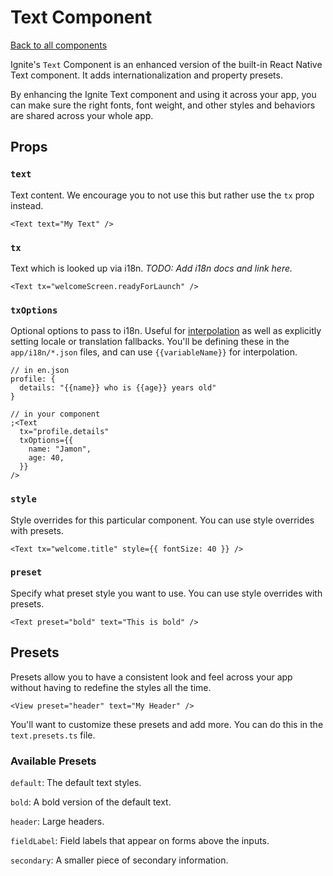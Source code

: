 # Text Component

[Back to all components](./Components.md)

Ignite's `Text` Component is an enhanced version of the built-in React Native Text component. It adds internationalization and property presets.

By enhancing the Ignite Text component and using it across your app, you can make sure the right fonts, font weight, and other styles and behaviors are shared across your whole app.

## Props

### `text`

Text content. We encourage you to not use this but rather use the `tx` prop instead.

```tsx
<Text text="My Text" />
```

### `tx`

Text which is looked up via i18n. _TODO: Add i18n docs and link here._

```tsx
<Text tx="welcomeScreen.readyForLaunch" />
```

### `txOptions`

Optional options to pass to i18n. Useful for [interpolation]() as well as explicitly setting locale or translation fallbacks. You'll be defining these in the `app/i18n/*.json` files, and can use `{{variableName}}` for interpolation.

```tsx
// in en.json
profile: {
  details: "{{name}} who is {{age}} years old"
}

// in your component
;<Text
  tx="profile.details"
  txOptions={{
    name: "Jamon",
    age: 40,
  }}
/>
```

### `style`

Style overrides for this particular component. You can use style overrides with presets.

```tsx
<Text tx="welcome.title" style={{ fontSize: 40 }} />
```

### `preset`

Specify what preset style you want to use. You can use style overrides with presets.

```tsx
<Text preset="bold" text="This is bold" />
```

## Presets

Presets allow you to have a consistent look and feel across your app without having to redefine the styles all the time.

```tsx
<View preset="header" text="My Header" />
```

You'll want to customize these presets and add more. You can do this in the `text.presets.ts` file.

### Available Presets

`default`: The default text styles.

`bold`: A bold version of the default text.

`header`: Large headers.

`fieldLabel`: Field labels that appear on forms above the inputs.

`secondary`: A smaller piece of secondary information.

